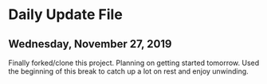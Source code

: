 # Daily Update File

## Wednesday, November 27, 2019

Finally forked/clone this project. Planning on getting started tomorrow. Used the beginning of this break to catch up a lot on rest and enjoy unwinding.